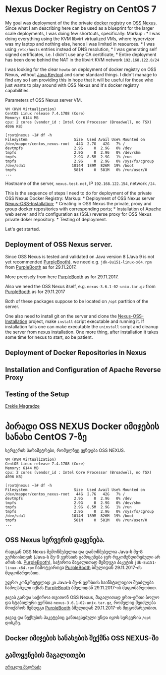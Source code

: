 # Nexus Docker Registry on CentOS 7

My goal was deployment of the the private [docker registry](https://help.sonatype.com/display/NXRM3/Private+Registry+for+Docker) on [OSS Nexus](https://www.sonatype.com/nexus-repository-oss). Since what I am describing here can be used as a blueprint for the larger scale deployments, I was doing few shortcuts, specifically: 
Markup :	* I was doing everything using the KVM libvirt virtualized VMs, where hypervizor was my laptop and nothing else, hence I was limited in resources.
			* I was using `/etc/hosts` entries instead of DNS resolution,
			* I was generating self signed certificates, i.e. I didn't use any CA certificate,
			* Entire deployment has been done behind the NAT in the libvirt KVM network `192.168.122.0/24`

I was looking for the clear `howto` on deployment of docker registry on OSS Nexus, without [Java Keytool](https://www.sslshopper.com/article-most-common-java-keytool-keystore-commands.html) and some standard things. I didn't manage to find any so I am providing this in hope that it will be useful for those who just wants to play around with OSS Nexus and it's docker registry capabilities. 

Parameters of OSS Nexus server VM.

```
VM (KVM Virtualization)
CentOS Linux release 7.4.1708 (Core) 
Memory: 6144 MB
cpu: 2 cores (vendor_id	: Intel Core Processor (Broadwell, no TSX) 4096 KB)

[root@nexus ~]# df -h
Filesystem                     Size  Used Avail Use% Mounted on
/dev/mapper/centos_nexus-root   44G  2.7G   42G   7% /
devtmpfs                       2.9G     0  2.9G   0% /dev
tmpfs                          2.9G     0  2.9G   0% /dev/shm
tmpfs                          2.9G  8.5M  2.9G   1% /run
tmpfs                          2.9G     0  2.9G   0% /sys/fs/cgroup
/dev/sda1                     1014M  189M  826M  19% /boot
tmpfs                          581M     0  581M   0% /run/user/0
...
```

Hostname of the server, `nexus.test.net`, IP `192.168.122.154`, network `/24`.

This is the sequence of steps I need to do for deployment of the private OSS Nexus Docker Registry:
Markup:	* Deployment of OSS Nexus server [Nexus-OSS-Installation](https://github.com/hermag/Nexus-OSS-Installation);
		* Creating in OSS Nexus the private, proxy and group docker repositories with corresponding ports;
		* Installation of Apache web server and it's configuration as (SSL) reverse proxy for OSS Nexus private doker repository.
		* Testing of deployment.

Let's get started.

## Deployment of OSS Nexus server.

Since OSS Nexus is tested and validated on Java version 8 (Java 9 is not yet recommended [PurpleBooth](https://help.sonatype.com/display/NXRM3/System+Requirements)), we need e.g. `jdk-8u151-linux-x64.rpm` from [PurpleBooth](http://www.oracle.com/technetwork/java/javase/downloads/jdk8-downloads-2133151.html) as for 29.11.2017.

More precisely from here [PurpleBooth](http://download.oracle.com/otn-pub/java/jdk/8u151-b12/e758a0de34e24606bca991d704f6dcbf/jdk-8u151-linux-x64.rpm) as for 29.11.2017.

Also we need the OSS Nexus itself, e.g. `nexus-3.6.1-02-unix.tar.gz` from [PurpleBooth](https://www.sonatype.com/download-oss-sonatype) as for 29.11.2017

Both of these packages suppose to be located on `/opt` partition of the server.

One also need to install git on the server and clone the [Nexus-OSS-Installation](https://github.com/hermag/Nexus-OSS-Installation) project, make `install` script executable and running it. If installation fails one can make executable the `uninstall` script and cleanup the server from nexus installation. One more thing, after installation it takes some time for nexus to start, so be patient.

## Deployment of Docker Repositories in Nexus

## Installation and Configuration of Apache Reverse Proxy

## Testing of the Setup


[Erekle Magradze](http://magradze.web.cern.ch/magradze/)

# პირადი OSS NEXUS Docker იმიჯების სანახი CentOS 7-ზე

სერვერის პარამეტრები, რომელზეც ყენდება OSS NEXUS.

```
VM (KVM Virtualization)
CentOS Linux release 7.4.1708 (Core) 
Memory: 6144 MB
cpu: 2 cores (vendor_id	: Intel Core Processor (Broadwell, no TSX) 4096 KB)

[root@nexus ~]# df -h
Filesystem                     Size  Used Avail Use% Mounted on
/dev/mapper/centos_nexus-root   44G  2.7G   42G   7% /
devtmpfs                       2.9G     0  2.9G   0% /dev
tmpfs                          2.9G     0  2.9G   0% /dev/shm
tmpfs                          2.9G  8.5M  2.9G   1% /run
tmpfs                          2.9G     0  2.9G   0% /sys/fs/cgroup
/dev/sda1                     1014M  189M  826M  19% /boot
tmpfs                          581M     0  581M   0% /run/user/0
...
```

## OSS Nexus სერვერის დაყენება.

რადგან OSS Nexus შემოწმებულია და დამოწმებულია Java-ს მე-8 ვერსიისთვის (Java-ს მე-9 ვერსიის გამოყენება ჯერ რეკომენდირებული არ არის იხ. [PurpleBooth](https://help.sonatype.com/display/NXRM3/System+Requirements)), საჭიროა მაგალითად შემდეგი პაკეტის `jdk-8u151-linux-x64.rpm` ჩამოტვირთვა [PurpleBooth](http://www.oracle.com/technetwork/java/javase/downloads/jdk8-downloads-2133151.html) ბმულიდან 29.11.2017-ის მდგომარეობით.

უფრო კონკრეტულად კი Java-ს მე-8 ვერსიის საინსტალაციო შეიძლება ჩამოქაჩული იქნას [PurpleBooth](http://download.oracle.com/otn-pub/java/jdk/8u151-b12/e758a0de34e24606bca991d704f6dcbf/jdk-8u151-linux-x64.rpm) ბმულიდან 29.11.2017-ის მდგომარეობით.

ჯავას გარდა საჭიროა თვითონ OSS Nexus, მაგალითად ერთ-ერთი ბოლო და სტაბილური ვერსია `nexus-3.6.1-02-unix.tar.gz`, რომელიც შეიძლება მოიქაჩოს შემდეგი [PurpleBooth](https://www.sonatype.com/download-oss-sonatype) ბმულიდან 29.11.2017-ის მდგომარეობით.

ჯავაც და ნექსუსის პაკეტებიც განთავსებული უნდა იყოს სერვერის `/opt` დისკზე.

## Docker იმიჯების სანახების შექმნა  OSS NEXUS-ში

## გამოყენების მაგალითები


[ერეკლე მაღრაძე](http://magradze.web.cern.ch/magradze/)